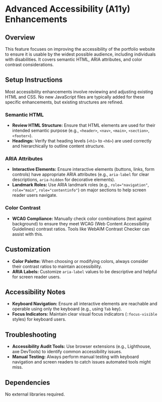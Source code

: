 # Advanced Accessibility (A11y) Enhancements

## Overview

This feature focuses on improving the accessibility of the portfolio website to ensure it is usable by the widest possible audience, including individuals with disabilities. It covers semantic HTML, ARIA attributes, and color contrast considerations.

## Setup Instructions

Most accessibility enhancements involve reviewing and adjusting existing HTML and CSS. No new JavaScript files are typically added for these specific enhancements, but existing structures are refined.

### Semantic HTML

-   **Review HTML Structure:** Ensure that HTML elements are used for their intended semantic purpose (e.g., `<header>`, `<nav>`, `<main>`, `<section>`, `<footer>`).
-   **Headings:** Verify that heading levels (`<h1>` to `<h6>`) are used correctly and hierarchically to outline content structure.

### ARIA Attributes

-   **Interactive Elements:** Ensure interactive elements (buttons, links, form controls) have appropriate ARIA attributes (e.g., `aria-label` for clear descriptions, `aria-hidden` for decorative elements).
-   **Landmark Roles:** Use ARIA landmark roles (e.g., `role="navigation"`, `role="main"`, `role="contentinfo"`) on major sections to help screen reader users navigate.

### Color Contrast

-   **WCAG Compliance:** Manually check color combinations (text against background) to ensure they meet WCAG (Web Content Accessibility Guidelines) contrast ratios. Tools like WebAIM Contrast Checker can assist with this.

## Customization

-   **Color Palette:** When choosing or modifying colors, always consider their contrast ratios to maintain accessibility.
-   **ARIA Labels:** Customize `aria-label` values to be descriptive and helpful for screen reader users.

## Accessibility Notes

-   **Keyboard Navigation:** Ensure all interactive elements are reachable and operable using only the keyboard (e.g., using `Tab` key).
-   **Focus Indicators:** Maintain clear visual focus indicators (`:focus-visible` styles) for keyboard users.

## Troubleshooting

-   **Accessibility Audit Tools:** Use browser extensions (e.g., Lighthouse, axe DevTools) to identify common accessibility issues.
-   **Manual Testing:** Always perform manual testing with keyboard navigation and screen readers to catch issues automated tools might miss.

## Dependencies

No external libraries required.
